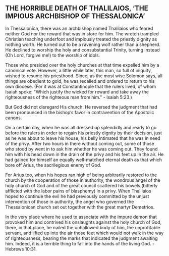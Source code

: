 ## THE HORRIBLE DEATH OF THALILAIOS, ‘THE IMPIOUS ARCHBISHOP OF THESSALONICA’

In Thessalonica, there was an archbishop named Thalilaios who feared neither God nor the reward that was in store for him. The wretch trampled Christian teaching underfoot and impiously treated the priestly dignity as nothing worth. He turned out to be a ravening wolf rather than a shepherd. He declined to worship the holy and consubstantial Trinity, turning instead (Oh Lord, forgive me!) to the worship of idols. 

Those who presided over the holy churches at that time expelled him by a canonical vote. However, a little while later, this man, so full of iniquity, wished to resume his priesthood. Since, as the most wise Solomon says, all things are obedient to gold, he was recalled and ordered to return to his own diocese. (For it was at Constantinople that the rulers lived, of whom Isaiah spoke: "Which justify the wicked for reward and take away the righteousness of the righteous man from him." - Isaiah 5:23.) 

But God did not disregard His church. He reversed the judgment that had been pronounced in the bishop’s favor in contravention of the Apostolic canons. 

On a certain day, when he was all dressed up splendidly and ready to go before the rulers in order to regain his priestly dignity by their decision, just as he was about to leave his house, his belly intimated that he was in need of the privy. After two hours in there without coming out, some of those who stood by went in to ask him whether he was coming out. They found him with his head down in the drain of the privy and his feet up in the air. He had gained for himself an equally well-matched eternal death as that which bore off Arius, the sacrilegious enemy of God. 

For Arius too, when his hopes ran high of being arbitrarily restored to the church by the cooperation of those in authority, the wondrous angel of the holy church of God and of the great council scattered his bowels (bitterly afflicted with the labor pains of blasphemy) in a privy. When Thalilaios hoped to continue the evil he had previously committed by the unjust intervention of those in authority, the angel who governed the Thessalonican church set out together with the great martyr Demetrios. 

In the very place where he used to associate with the impure demon that provoked him and contrived his onslaughts against the holy church of God, there, in that place, he nailed the unhallowed body of him, the unprofitable servant, and lifted up into the air those feet which would not walk in the way of righteousness, bearing the marks that indicated the judgment awaiting him. Indeed, it is a terrible thing to fall into the hands of the living God. - Hebrews 10:31.
